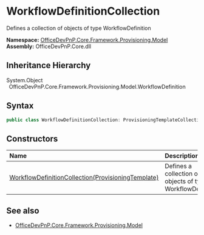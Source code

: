 # WorkflowDefinitionCollection
 Defines a collection of objects of type WorkflowDefinition   

**Namespace:** [OfficeDevPnP.Core.Framework.Provisioning.Model](OfficeDevPnP.Core.Framework.Provisioning.Model.md)  
**Assembly:** OfficeDevPnP.Core.dll  
## Inheritance Hierarchy
System.Object  
&ensp;OfficeDevPnP.Core.Framework.Provisioning.Model.WorkflowDefinition  
## Syntax
```C#
public class WorkflowDefinitionCollection: ProvisioningTemplateCollection<WorkflowDefinition>
```
## Constructors
|**Name**|**Description**|
|:-----|:-----|
| [WorkflowDefinitionCollection(ProvisioningTemplate)](OfficeDevPnP.Core.Framework.Provisioning.Model.WorkflowDefinitionCollection.ctor1.md) |  Defines a collection of objects of type WorkflowDefinition 
## See also
- [OfficeDevPnP.Core.Framework.Provisioning.Model](OfficeDevPnP.Core.Framework.Provisioning.Model.md)
